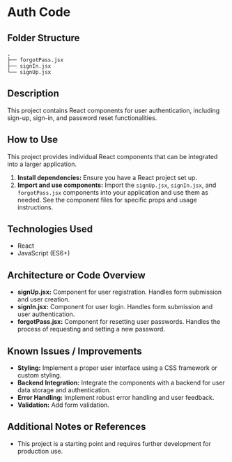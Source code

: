 # Auth Code

## Folder Structure

```
.
├── forgotPass.jsx
├── signIn.jsx
└── signUp.jsx
```

## Description

This project contains React components for user authentication, including sign-up, sign-in, and password reset functionalities.

## How to Use

This project provides individual React components that can be integrated into a larger application.

1.  **Install dependencies:** Ensure you have a React project set up.
2.  **Import and use components:** Import the `signUp.jsx`, `signIn.jsx`, and `forgotPass.jsx` components into your application and use them as needed.  See the component files for specific props and usage instructions.

## Technologies Used

*   React
*   JavaScript (ES6+)

## Architecture or Code Overview

*   **signUp.jsx:** Component for user registration.  Handles form submission and user creation.
*   **signIn.jsx:** Component for user login.  Handles form submission and user authentication.
*   **forgotPass.jsx:** Component for resetting user passwords. Handles the process of requesting and setting a new password.

## Known Issues / Improvements

*   **Styling:** Implement a proper user interface using a CSS framework or custom styling.
*   **Backend Integration:** Integrate the components with a backend for user data storage and authentication.
*   **Error Handling:** Implement robust error handling and user feedback.
*   **Validation:**  Add form validation.

## Additional Notes or References

*   This project is a starting point and requires further development for production use.